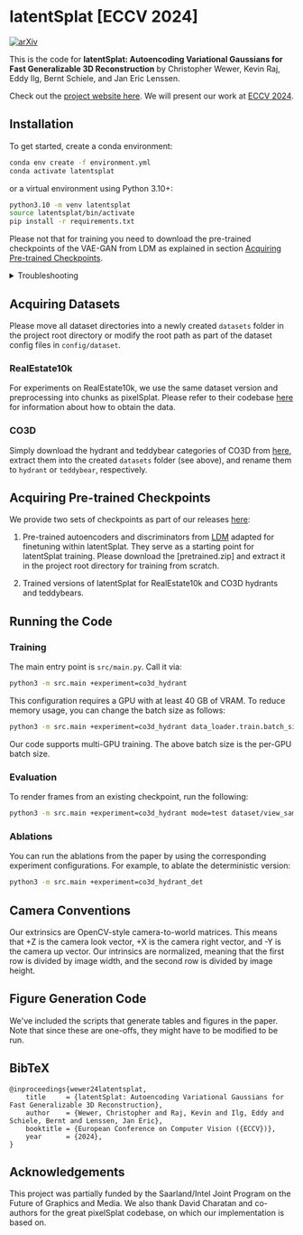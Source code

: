 # latentSplat [ECCV 2024]

[![arXiv](https://img.shields.io/badge/arXiv-2403.16292-b31b1b.svg)](https://arxiv.org/abs/2403.16292)

This is the code for **latentSplat: Autoencoding Variational Gaussians for Fast Generalizable 3D Reconstruction** by Christopher Wewer, Kevin Raj, Eddy Ilg, Bernt Schiele, and Jan Eric Lenssen.

Check out the [project website here](https://geometric-rl.mpi-inf.mpg.de/latentsplat/). We will present our work at [ECCV 2024](https://eccv.ecva.net/Conferences/2024).

## Installation

To get started, create a conda environment:

```bash
conda env create -f environment.yml
conda activate latentsplat
```

or a virtual environment using Python 3.10+:

```bash
python3.10 -m venv latentsplat
source latentsplat/bin/activate
pip install -r requirements.txt
```

Please not that for training you need to download the pre-trained checkpoints of the VAE-GAN from LDM as explained in section [Acquiring Pre-trained Checkpoints](#acquiring-pre-trained-checkpoints).
<details>
<summary>Troubleshooting</summary>
<br>

If you face unrealistic CUDA out of memory issues (probably because of different GPU architectures during kernel compilation and training), try deinstalling the rasterizer and installing it with specified architectures:
```bash
pip uninstall diff-gaussian-rasterization
TORCH_CUDA_ARCH_LIST="6.0 7.0 7.5 8.0 8.6+PTX" pip install git+https://github.com/Chrixtar/latent-gaussian-rasterization
```
</details>

## Acquiring Datasets
Please move all dataset directories into a newly created `datasets` folder in the project root directory or modify the root path as part of the dataset config files in `config/dataset`.

### RealEstate10k
For experiments on RealEstate10k, we use the same dataset version and preprocessing into chunks as pixelSplat. Please refer to their codebase [here](https://github.com/dcharatan/pixelsplat#acquiring-datasets) for information about how to obtain the data.

### CO3D
Simply download the hydrant and teddybear categories of CO3D from [here](https://ai.meta.com/datasets/co3d-downloads/), extract them into the created `datasets` folder (see above), and rename them to `hydrant` or `teddybear`, respectively.

## Acquiring Pre-trained Checkpoints
We provide two sets of checkpoints as part of our releases [here](https://github.com/Chrixtar/latentsplat/releases):
1. Pre-trained autoencoders and discriminators from [LDM](https://github.com/CompVis/latent-diffusion) adapted for finetuning within latentSplat. They serve as a starting point for latentSplat training. Please download the [pretrained.zip] and extract it in the project root directory for training from scratch.

2. Trained versions of latentSplat for RealEstate10k and CO3D hydrants and teddybears.

## Running the Code

### Training

The main entry point is `src/main.py`. Call it via:

```bash
python3 -m src.main +experiment=co3d_hydrant
```

This configuration requires a GPU with at least 40 GB of VRAM. To reduce memory usage, you can change the batch size as follows:

```bash
python3 -m src.main +experiment=co3d_hydrant data_loader.train.batch_size=1
```

Our code supports multi-GPU training. The above batch size is the per-GPU batch size.

### Evaluation

To render frames from an existing checkpoint, run the following:

```bash
python3 -m src.main +experiment=co3d_hydrant mode=test dataset/view_sampler=evaluation dataset.view_sampler.index_path=assets/evaluation_index/co3d_hydrant_extra.json checkpointing.load=checkpoints/co3d_hydrant.ckpt
```

### Ablations

You can run the ablations from the paper by using the corresponding experiment configurations. For example, to ablate the deterministic version:

```bash
python3 -m src.main +experiment=co3d_hydrant_det
```

## Camera Conventions

Our extrinsics are OpenCV-style camera-to-world matrices. This means that +Z is the camera look vector, +X is the camera right vector, and -Y is the camera up vector. Our intrinsics are normalized, meaning that the first row is divided by image width, and the second row is divided by image height.

## Figure Generation Code

We've included the scripts that generate tables and figures in the paper. Note that since these are one-offs, they might have to be modified to be run.

## BibTeX

<section class="section" id="BibTeX">
  <div class="container is-max-desktop content">
    <pre><code>@inproceedings{wewer24latentsplat,
    title     = {latentSplat: Autoencoding Variational Gaussians for Fast Generalizable 3D Reconstruction},
    author    = {Wewer, Christopher and Raj, Kevin and Ilg, Eddy and Schiele, Bernt and Lenssen, Jan Eric},
    booktitle = {European Conference on Computer Vision ({ECCV})},
    year      = {2024},
}</code></pre>
  </div>
</section>

## Acknowledgements

This project was partially funded by the Saarland/Intel Joint Program on the Future of Graphics and Media. We also thank David Charatan and co-authors for the great pixelSplat codebase, on which our implementation is based on.

